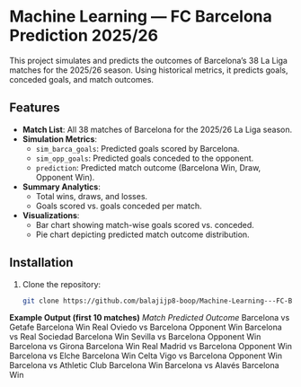 # Machine Learning — FC Barcelona Prediction 2025/26

This project simulates and predicts the outcomes of Barcelona’s 38 La Liga matches for the 2025/26 season. Using historical metrics, it predicts goals, conceded goals, and match outcomes.

## Features

- **Match List**: All 38 matches of Barcelona for the 2025/26 La Liga season.
- **Simulation Metrics**:
  - `sim_barca_goals`: Predicted goals scored by Barcelona.
  - `sim_opp_goals`: Predicted goals conceded to the opponent.
  - `prediction`: Predicted match outcome (Barcelona Win, Draw, Opponent Win).
- **Summary Analytics**:
  - Total wins, draws, and losses.
  - Goals scored vs. goals conceded per match.
- **Visualizations**:
  - Bar chart showing match-wise goals scored vs. conceded.
  - Pie chart depicting predicted match outcome distribution.

## Installation

1. Clone the repository:

   ```bash
   git clone https://github.com/balajijp8-boop/Machine-Learning---FC-Barcelona-Prediction-25-26.git

**Example Output (first 10 matches)**
*Match	Predicted*    *Outcome*
Barcelona vs Getafe	Barcelona Win
Real Oviedo vs Barcelona	Opponent Win
Barcelona vs Real Sociedad	Barcelona Win
Sevilla vs Barcelona	Opponent Win
Barcelona vs Girona	Barcelona Win
Real Madrid vs Barcelona	Opponent Win
Barcelona vs Elche	Barcelona Win
Celta Vigo vs Barcelona	Opponent Win
Barcelona vs Athletic Club	Barcelona Win
Barcelona vs Alavés	Barcelona Win
